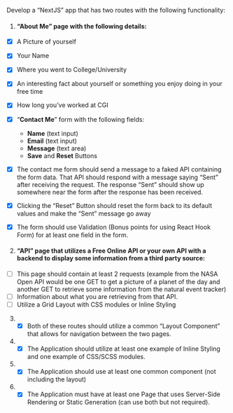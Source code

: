 Develop a “NextJS” app that has two routes with the following functionality:

 1. #### “**About Me**” page with the following details:
 
 - [x] A Picture of yourself
 - [x] Your Name
 - [x] Where you went to College/University
 - [x] An interesting fact about yourself or something you enjoy doing in your free time
 - [x] How long you’ve worked at CGI

 - [x] “**Contact Me**” form with the following fields:
    - **Name** (text input)
    - **Email** (text input)
    - **Message** (text area)
    - **Save** and **Reset** Buttons

 - [x] The contact me form should send a message to a faked API containing the form data. That API should respond with a message saying “Sent” after receiving the request. The response “Sent” should show up somewhere near the form after the response has been received.
 - [x] Clicking the “Reset” Button should reset the form back to its default values and make the “Sent” message go away
 - [x] The form should use Validation (Bonus points for using React Hook Form) for at least one field in the form.

2. #### “**API**” page that utilizes a Free Online API or your own API with a backend to display some information from a third party source:

 - [ ] This page should contain at least 2 requests (example from the NASA Open API would be one GET to get a picture of a planet of the day and another GET to retrieve some information from the natural event tracker)
 - [ ] Information about what you are retrieving from that API.
 - [ ] Utilize a Grid Layout with CSS modules or Inline Styling

3. - [x] Both of these routes should utilize a common “Layout Component” that allows for navigation between the two pages.

4. - [x] The Application should utilize at least one example of Inline Styling and one example of CSS/SCSS modules.

5. - [x] The Application should use at least one common component (not including the layout)

6. - [x] The Application must have at least one Page that uses Server-Side Rendering or Static Generation (can use both but not required).